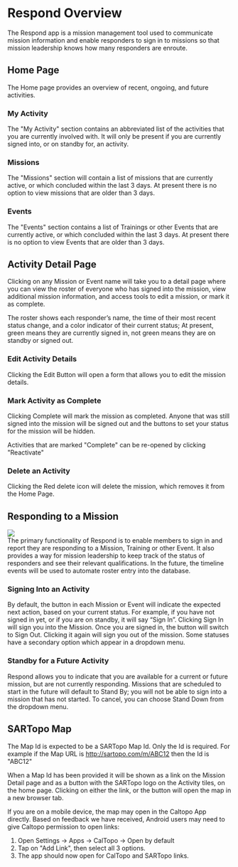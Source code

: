 # Respond Overview
The Respond app is a mission management tool used to communicate mission information and enable responders to sign in to missions so that mission leadership knows how many responders are enroute.

## Home Page
The Home page provides an overview of recent, ongoing, and future activities.

### My Activity
The "My Activity" section contains an abbreviated list of the activities that you are currently involved with. It will only be present if you are currently signed into, or on standby for, an activity.

### Missions
The "Missions" section will contain a list of missions that are currently active, or which concluded within the last 3 days. At present there is no option to view missions that are older than 3 days.

### Events
The "Events" section contains a list of Trainings or other Events that are currently active, or which concluded within the last 3 days. At present there is no option to view Events that are older than 3 days.

## Activity Detail Page
Clicking on any Mission or Event name will take you to a detail page where you can view the roster of everyone who has signed into the mission, view additional mission information, and access tools to edit a mission, or mark it as complete.

The roster shows each responder’s name, the time of their most recent status change, and a color indicator of their current status; At present, green means they are currently signed in, not green means they are on standby or signed out.

### Edit Activity Details
Clicking the Edit Button will open a form that allows you to edit the mission details.

### Mark Activity as Complete
Clicking Complete will mark the mission as completed. Anyone that was still signed into the mission will be signed out and the buttons to set your status for the mission will be hidden.

Activities that are marked "Complete" can be re-opened by clicking "Reactivate"

### Delete an Activity
Clicking the Red delete icon will delete the mission, which removes it from the Home Page.

## Responding to a Mission
![](/about/activity-tile.jpg)  
The primary functionality of Respond is to enable members to sign in and report they are responding to a Mission, Training or other Event. It also provides a way for mission leadership to keep track of the status of responders and see their relevant qualifications. In the future, the timeline events will be used to automate roster entry into the database.

### Signing Into an Activity
By default, the button in each Mission or Event will indicate the expected next action, based on your current status. For example, if you have not signed in yet, or if you are on standby, it will say “Sign In”. Clicking Sign In will sign you into the Mission. Once you are signed in, the button will switch to Sign Out. Clicking it again will sign you out of the mission. Some statuses have a secondary option which appear in a dropdown menu.

### Standby for a Future Activity
Respond allows you to indicate that you are available for a current or future mission, but are not currently responding. Missions that are scheduled to start in the future will default to Stand By; you will not be able to sign into a mission that has not started. To cancel, you can choose Stand Down from the dropdown menu.

## SARTopo Map
The Map Id is expected to be a SARTopo Map Id. Only the Id is required. For example if the Map URL is http://sartopo.com/m/ABC12 then the Id is "ABC12"

When a Map Id has been provided it will be shown as a link on the Mission Detail page and as a button with the SARTopo logo on the Activity tiles, on the home page. Clicking on either the link, or the button will open the map in a new browser tab.

If you are on a mobile device, the map may open in the Caltopo App directly. Based on feedback we have received, Android users may need to give Caltopo permission to open links:

1. Open Settings -> Apps -> CalTopo -> Open by default
1. Tap on "Add Link", then select all 3 options.
1. The app should now open for CalTopo and SARTopo links.